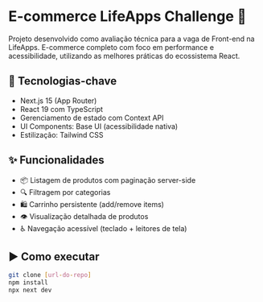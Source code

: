 # E-commerce LifeApps Challenge 🛒

Projeto desenvolvido como avaliação técnica para a vaga de Front-end na LifeApps. E-commerce completo com foco em performance e acessibilidade, utilizando as melhores práticas do ecossistema React.

## 🚀 Tecnologias-chave

- Next.js 15 (App Router)
- React 19 com TypeScript
- Gerenciamento de estado com Context API
- UI Components: Base UI (acessibilidade nativa)
- Estilização: Tailwind CSS

## ✨ Funcionalidades

- 📦 Listagem de produtos com paginação server-side
- 🔍 Filtragem por categorias
- 🛍️ Carrinho persistente (add/remove items)
- 👁️ Visualização detalhada de produtos
- ♿ Navegação acessível (teclado + leitores de tela)

## ▶️ Como executar

```bash
git clone [url-do-repo]
npm install
npx next dev
```
